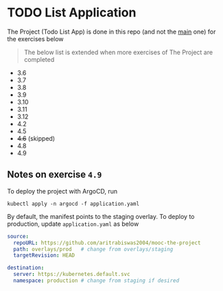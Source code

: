 # TODO List Application

The Project (Todo List App) is done in this repo (and not the [main](https://github.com/aritrabiswas2004/devops-with-kubernetes) one) for the exercises below

> The below list is extended when more exercises of The Project are completed

- 3.6
- 3.7
- 3.8
- 3.9
- 3.10
- 3.11
- 3.12
- 4.2
- 4.5
- ~~4.6~~ (skipped)
- 4.8
- 4.9

## Notes on exercise `4.9`

To deploy the project with ArgoCD, run

<!--comment-->

```shell
kubectl apply -n argocd -f application.yaml
```

By default, the manifest points to the staging overlay.
To deploy to production, update `application.yaml` as below

```yaml
source:
  repoURL: https://github.com/aritrabiswas2004/mooc-the-project
  path: overlays/prod   # change from overlays/staging
  targetRevision: HEAD

destination:
  server: https://kubernetes.default.svc
  namespace: production # change from staging if desired
```
